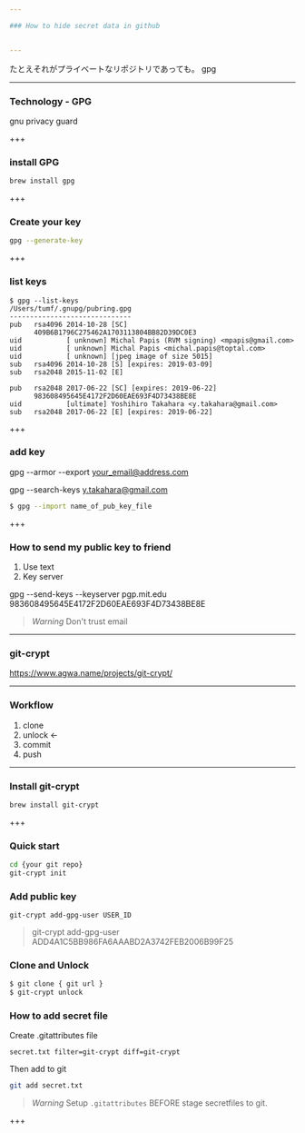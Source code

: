 ```yaml
---

### How to hide secret data in github


---
```


たとえそれがプライベートなリポジトリであっても。
gpg


---

### Technology - GPG

gnu privacy guard

+++

### install GPG

```bash
brew install gpg
```

+++

### Create your key

```bash
gpg --generate-key
```

+++

### list keys

```
$ gpg --list-keys
/Users/tumf/.gnupg/pubring.gpg
------------------------------
pub   rsa4096 2014-10-28 [SC]
      409B6B1796C275462A1703113804BB82D39DC0E3
uid           [ unknown] Michal Papis (RVM signing) <mpapis@gmail.com>
uid           [ unknown] Michal Papis <michal.papis@toptal.com>
uid           [ unknown] [jpeg image of size 5015]
sub   rsa4096 2014-10-28 [S] [expires: 2019-03-09]
sub   rsa2048 2015-11-02 [E]

pub   rsa2048 2017-06-22 [SC] [expires: 2019-06-22]
      983608495645E4172F2D60EAE693F4D73438BE8E
uid           [ultimate] Yoshihiro Takahara <y.takahara@gmail.com>
sub   rsa2048 2017-06-22 [E] [expires: 2019-06-22]
```

+++

### add key

gpg --armor --export your_email@address.com

gpg --search-keys y.takahara@gmail.com

```bash
$ gpg --import name_of_pub_key_file
```
+++

### How to send my public key to friend

1. Use text
2. Key server

gpg  --send-keys --keyserver pgp.mit.edu 983608495645E4172F2D60EAE693F4D73438BE8E
> *Warning* Don't trust email

---

### git-crypt

https://www.agwa.name/projects/git-crypt/

---

### Workflow

1. clone
2. unlock <-
3. commit
4. push

---

### Install git-crypt

```bash
brew install git-crypt
```

+++

### Quick start

```bash
cd {your git repo}
git-crypt init
```

### Add public key

```
git-crypt add-gpg-user USER_ID
```

> git-crypt add-gpg-user ADD4A1C5BB986FA6AAABD2A3742FEB2006B99F25

### Clone and Unlock

```bash
$ git clone { git url }
$ git-crypt unlock
```

### How to add secret file


Create .gitattributes file

```.gitattributes
secret.txt filter=git-crypt diff=git-crypt
```



Then add to git

```bash
git add secret.txt
```

> *Warning* Setup `.gitattributes` BEFORE stage secretfiles to git.

+++
